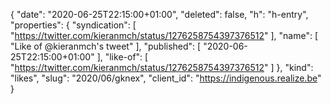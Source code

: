 {
  "date": "2020-06-25T22:15:00+01:00",
  "deleted": false,
  "h": "h-entry",
  "properties": {
    "syndication": [
      "https://twitter.com/kieranmch/status/1276258754397376512"
    ],
    "name": [
      "Like of @kieranmch's tweet"
    ],
    "published": [
      "2020-06-25T22:15:00+01:00"
    ],
    "like-of": [
      "https://twitter.com/kieranmch/status/1276258754397376512"
    ]
  },
  "kind": "likes",
  "slug": "2020/06/gknex",
  "client_id": "https://indigenous.realize.be"
}
